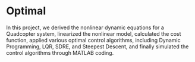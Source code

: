 # Optimal
In this project, we derived the nonlinear dynamic equations for a Quadcopter system, linearized the nonlinear model, calculated the cost function, applied various optimal control algorithms, including Dynamic Programming, LQR, SDRE, and Steepest Descent, and finally simulated the control algorithms through MATLAB coding.
